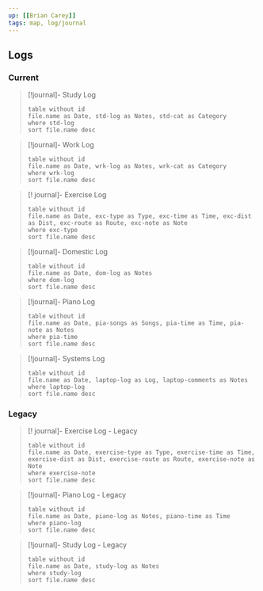 ```yaml
---
up: [[Brian Carey]]
tags: map, log/journal
---
```

## Logs

### Current

> [!journal]- Study Log
>```dataview
>table without id
>file.name as Date, std-log as Notes, std-cat as Category
>where std-log
>sort file.name desc
>```

> [!journal]- Work Log
>```dataview
>table without id
>file.name as Date, wrk-log as Notes, wrk-cat as Category
>where wrk-log
>sort file.name desc
>```

> [! journal]- Exercise Log
> ```dataview
> table without id
> file.name as Date, exc-type as Type, exc-time as Time, exc-dist as Dist, exc-route as Route, exc-note as Note
> where exc-type
> sort file.name desc
> ```

> [!journal]- Domestic Log
> ```dataview
> table without id
> file.name as Date, dom-log as Notes
> where dom-log
> sort file.name desc
> ```

> [!journal]- Piano Log
> ```dataview
> table without id
> file.name as Date, pia-songs as Songs, pia-time as Time, pia-note as Notes
> where pia-time
> sort file.name desc
> ```

> [!journal]- Systems Log
> ```dataview
> table without id
> file.name as Date, laptop-log as Log, laptop-comments as Notes
> where laptop-log
> sort file.name desc
> ```


### Legacy

> [! journal]- Exercise Log - Legacy
> ```dataview
> table without id
> file.name as Date, exercise-type as Type, exercise-time as Time, exercise-dist as Dist, exercise-route as Route, exercise-note as Note
> where exercise-note
> sort file.name desc
> ```

> [!journal]- Piano Log - Legacy
> ```dataview
> table without id
> file.name as Date, piano-log as Notes, piano-time as Time
> where piano-log
> sort file.name desc
> ```

> [!journal]- Study Log - Legacy
>```dataview
>table without id
>file.name as Date, study-log as Notes
>where study-log
>sort file.name desc
>```


